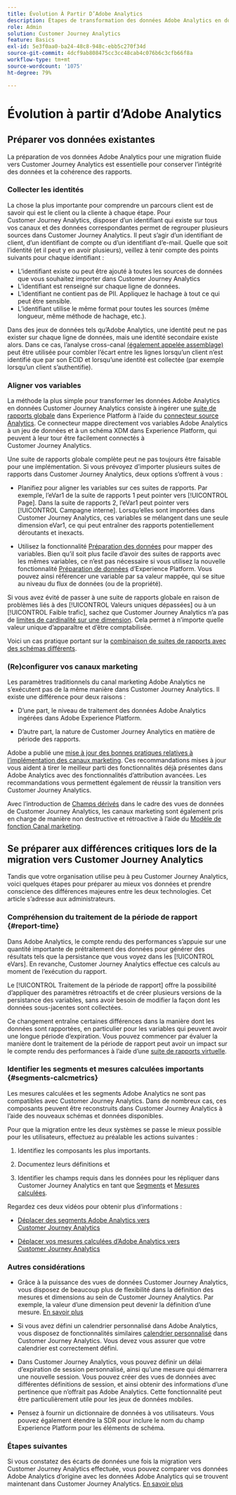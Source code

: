 ```yaml
---
title: Évolution À Partir D’Adobe Analytics
description: Étapes de transformation des données Adobe Analytics en données Customer Journey Analytics
role: Admin
solution: Customer Journey Analytics
feature: Basics
exl-id: 5e3f0aa0-ba24-48c8-948c-ebb5c270f34d
source-git-commit: 4dcf9ab808475cc3cc48cab4c076b6c3cfb66f8a
workflow-type: tm+mt
source-wordcount: '1075'
ht-degree: 79%

---
```


# Évolution à partir d’Adobe Analytics

## Préparer vos données existantes

La préparation de vos données Adobe Analytics pour une migration fluide vers Customer Journey Analytics est essentielle pour conserver l’intégrité des données et la cohérence des rapports.

### Collecter les identités

La chose la plus importante pour comprendre un parcours client est de savoir qui est le client ou la cliente à chaque étape. Pour Customer Journey Analytics, disposer d’un identifiant qui existe sur tous vos canaux et des données correspondantes permet de regrouper plusieurs sources dans Customer Journey Analytics.
Il peut s’agir d’un identifiant de client, d’un identifiant de compte ou d’un identifiant d’e-mail. Quelle que soit l’identité (et il peut y en avoir plusieurs), veillez à tenir compte des points suivants pour chaque identifiant :

* L’identifiant existe ou peut être ajouté à toutes les sources de données que vous souhaitez importer dans Customer Journey Analytics
* L’identifiant est renseigné sur chaque ligne de données.
* L’identifiant ne contient pas de PII. Appliquez le hachage à tout ce qui peut être sensible.
* L’identifiant utilise le même format pour toutes les sources (même longueur, même méthode de hachage, etc.).

Dans des jeux de données tels qu’Adobe Analytics, une identité peut ne pas exister sur chaque ligne de données, mais une identité secondaire existe alors. Dans ce cas, l’analyse cross-canal [ (également appelée assemblage)](/help/stitching/overview.md) peut être utilisée pour combler l’écart entre les lignes lorsqu’un client n’est identifié que par son ECID et lorsqu’une identité est collectée (par exemple lorsqu’un client s’authentifie).

### Aligner vos variables

La méthode la plus simple pour transformer les données Adobe Analytics en données Customer Journey Analytics consiste à ingérer une [suite de rapports globale](https://experienceleague.adobe.com/en/docs/analytics/implementation/prepare/global-rs) dans Experience Platform à l’aide du [connecteur source Analytics](https://experienceleague.adobe.com/docs/experience-platform/sources/ui-tutorials/create/adobe-applications/analytics?lang=fr). Ce connecteur mappe directement vos variables Adobe Analytics à un jeu de données et à un schéma XDM dans Experience Platform, qui peuvent à leur tour être facilement connectés à Customer Journey Analytics.

Une suite de rapports globale complète peut ne pas toujours être faisable pour une implémentation. Si vous prévoyez d’importer plusieurs suites de rapports dans Customer Journey Analytics, deux options s’offrent à vous :

* Planifiez pour aligner les variables sur ces suites de rapports. Par exemple, l’eVar1 de la suite de rapports 1 peut pointer vers [!UICONTROL Page]. Dans la suite de rapports 2, l’eVar1 peut pointer vers [!UICONTROL Campagne interne]. Lorsqu’elles sont importées dans Customer Journey Analytics, ces variables se mélangent dans une seule dimension eVar1, ce qui peut entraîner des rapports potentiellement déroutants et inexacts.

* Utilisez la fonctionnalité [Préparation des données](https://experienceleague.adobe.com/fr/docs/experience-platform/data-prep/home) pour mapper des variables. Bien qu’il soit plus facile d’avoir des suites de rapports avec les mêmes variables, ce n’est pas nécessaire si vous utilisez la nouvelle fonctionnalité [Préparation de données](https://experienceleague.adobe.com/docs/experience-platform/sources/ui-tutorials/create/adobe-applications/analytics?lang=fr) d’Experience Platform. Vous pouvez ainsi référencer une variable par sa valeur mappée, qui se situe au niveau du flux de données (ou de la propriété).

Si vous avez évité de passer à une suite de rapports globale en raison de problèmes liés à des [!UICONTROL Valeurs uniques dépassées] ou à un [!UICONTROL Faible trafic], sachez que Customer Journey Analytics n’a pas de [limites de cardinalité sur une dimension](/help/components/dimensions/high-cardinality.md). Cela permet à n’importe quelle valeur unique d’apparaître et d’être comptabilisée.

Voici un cas pratique portant sur la [combinaison de suites de rapports avec des schémas différents](/help/use-cases/aa-data/combine-report-suites.md).

### (Re)configurer vos canaux marketing

Les paramètres traditionnels du canal marketing Adobe Analytics ne s’exécutent pas de la même manière dans Customer Journey Analytics. Il existe une différence pour deux raisons :

* D’une part, le niveau de traitement des données Adobe Analytics ingérées dans Adobe Experience Platform.

* D’autre part, la nature de Customer Journey Analytics en matière de période des rapports.

Adobe a publié une [mise à jour des bonnes pratiques relatives à l’implémentation des canaux marketing](https://experienceleague.adobe.com/en/docs/analytics/components/marketing-channels/mchannel-best-practices). Ces recommandations mises à jour vous aident à tirer le meilleur parti des fonctionnalités déjà présentes dans Adobe Analytics avec des fonctionnalités d’attribution avancées. Les recommandations vous permettent également de réussir la transition vers Customer Journey Analytics.

Avec l’introduction de [Champs dérivés](../data-views/derived-fields/derived-fields.md) dans le cadre des vues de données de Customer Journey Analytics, les canaux marketing sont également pris en charge de manière non destructive et rétroactive à l’aide du [Modèle de fonction Canal marketing](../data-views/derived-fields/derived-fields.md#function-templates).

## Se préparer aux différences critiques lors de la migration vers Customer Journey Analytics

Tandis que votre organisation utilise peu à peu Customer Journey Analytics, voici quelques étapes pour préparer au mieux vos données et prendre conscience des différences majeures entre les deux technologies. Cet article s’adresse aux administrateurs.

### Compréhension du traitement de la période de rapport {#report-time}

Dans Adobe Analytics, le compte rendu des performances sʼappuie sur une quantité importante de prétraitement des données pour générer des résultats tels que la persistance que vous voyez dans les [!UICONTROL eVars]. En revanche, Customer Journey Analytics effectue ces calculs au moment de l’exécution du rapport.

Le [!UICONTROL Traitement de la période de rapport] offre la possibilité d’appliquer des paramètres rétroactifs et de créer plusieurs versions de la persistance des variables, sans avoir besoin de modifier la façon dont les données sous-jacentes sont collectées.

Ce changement entraîne certaines différences dans la manière dont les données sont rapportées, en particulier pour les variables qui peuvent avoir une longue période d’expiration. Vous pouvez commencer par évaluer la manière dont le traitement de la période de rapport peut avoir un impact sur le compte rendu des performances à l’aide d’une [suite de rapports virtuelle](https://experienceleague.adobe.com/en/docs/analytics/components/virtual-report-suites/vrs-report-time-processing).

### Identifier les segments et mesures calculées importants {#segments-calcmetrics}

Les mesures calculées et les segments Adobe Analytics ne sont pas compatibles avec Customer Journey Analytics. Dans de nombreux cas, ces composants peuvent être reconstruits dans Customer Journey Analytics à l’aide des nouveaux schémas et données disponibles.

Pour que la migration entre les deux systèmes se passe le mieux possible pour les utilisateurs, effectuez au préalable les actions suivantes :

1. Identifiez les composants les plus importants.

2. Documentez leurs définitions et

3. Identifier les champs requis dans les données pour les répliquer dans Customer Journey Analytics en tant que [Segments](/help/components/segments/seg-overview.md) et [Mesures calculées](/help/components/calc-metrics/calc-metr-overview.md).

Regardez ces deux vidéos pour obtenir plus dʼinformations :

* [Déplacer des segments Adobe Analytics vers Customer Journey Analytics](https://experienceleague.adobe.com/docs/customer-journey-analytics-learn/tutorials/components/filters/moving-adobe-analytics-segments-to-customer-journey-analytics.html)

* [Déplacer vos mesures calculées d’Adobe Analytics vers Customer Journey Analytics](https://experienceleague.adobe.com/en/docs/customer-journey-analytics-learn/tutorials/components/calc-metrics/moving-your-calculated-metrics-from-adobe-analytics-to-customer-journey-analytics)

### Autres considérations

* Grâce à la puissance des vues de données Customer Journey Analytics, vous disposez de beaucoup plus de flexibilité dans la définition des mesures et dimensions au sein de Customer Journey Analytics. Par exemple, la valeur d’une dimension peut devenir la définition dʼune mesure. [En savoir plus](/help/use-cases/data-views/data-views-usecases.md)

* Si vous avez défini un calendrier personnalisé dans Adobe Analytics, vous disposez de fonctionnalités similaires [calendrier personnalisé](/help/components/date-ranges/overview.md) dans Customer Journey Analytics. Vous devez vous assurer que votre calendrier est correctement défini.

* Dans Customer Journey Analytics, vous pouvez définir un délai d’expiration de session personnalisé, ainsi qu’une mesure qui démarrera une nouvelle session. Vous pouvez créer des vues de données avec différentes définitions de session, et ainsi obtenir des informations dʼune pertinence que nʼoffrait pas Adobe Analytics. Cette fonctionnalité peut être particulièrement utile pour les jeux de données mobiles.

* Pensez à fournir un dictionnaire de données à vos utilisateurs. Vous pouvez également étendre la SDR pour inclure le nom du champ Experience Platform pour les éléments de schéma.

### Étapes suivantes

Si vous constatez des écarts de données une fois la migration vers Customer Journey Analytics effectuée, vous pouvez comparer vos données Adobe Analytics dʼorigine avec les données Adobe Analytics qui se trouvent maintenant dans Customer Journey Analytics. [En savoir plus](/help/troubleshooting/compare.md)
